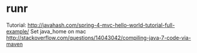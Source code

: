 runr
====
Tutorial: http://javahash.com/spring-4-mvc-hello-world-tutorial-full-example/
Set java_home on mac http://stackoverflow.com/questions/14043042/compiling-java-7-code-via-maven
